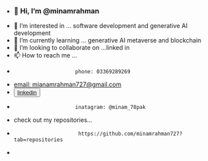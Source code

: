 - <h3>👋 Hi, I’m @minamrahman</h3>
- 👀 I’m interested in ... software development and generative AI development
- 🌱 I’m currently learning ... generative AI metaverse and blockchain
- 💞️ I’m looking to collaborate on ...linked in
- 📫 How to reach me ...
-                         phone: 03369289269
-  <a href="mailto:minamrahman727@gmail.com">email: mianamrahman727@gmail.com</a>
- <button><a href="https://www.linkedin.com/in/syed-minam-ur-rehman/">linkedin</a>
-                         inatagram: @minam_78pak
- check out my repositories...
-                          https://github.com/minamrahman727?tab=repositories
-                         

<!---
minamrahman727/minamrahman727 is a ✨ special ✨ repository because its `README.md` (this file) appears on your GitHub profile.
You can click the Preview link to take a look at your changes.
--->
